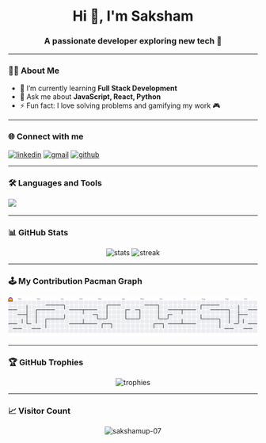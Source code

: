 <h1 align="center">Hi 👋, I'm Saksham</h1>
<h3 align="center">A passionate developer exploring new tech 🚀</h3>

---

### 👨‍💻 About Me
- 🌱 I’m currently learning **Full Stack Development**
- 💬 Ask me about **JavaScript, React, Python**
- ⚡ Fun fact: I love solving problems and gamifying my work 🎮

---

### 🌐 Connect with me
<p align="left">
<a href="https://www.linkedin.com/in/sakshamup-07" target="blank"><img align="center" src="https://skillicons.dev/icons?i=linkedin" alt="linkedin" height="40"/></a>
<a href="mailto:sakshamup07@example.com" target="blank"><img align="center" src="https://skillicons.dev/icons?i=gmail" alt="gmail" height="40"/></a>
<a href="https://github.com/sakshamup-07" target="blank"><img align="center" src="https://skillicons.dev/icons?i=github" alt="github" height="40"/></a>
</p>

---

### 🛠️ Languages and Tools
<p align="left">
<img src="https://skillicons.dev/icons?i=js,ts,html,css,react,nodejs,express,mongodb,python,java,git,github,docker,vscode" height="40"/>
</p>

---

### 📊 GitHub Stats
<p align="center">
  <img src="https://github-readme-stats.vercel.app/api?username=sakshamup-07&show_icons=true&theme=tokyonight" alt="stats" height="160"/>
  <img src="https://github-readme-streak-stats.herokuapp.com/?user=sakshamup-07&theme=tokyonight" alt="streak" height="160"/>
</p>

---

### 🕹️ My Contribution Pacman Graph
<picture>
    <source media="(prefers-color-scheme: dark)" srcset="https://raw.githubusercontent.com/sakshamup-07/sakshamup-07/output/pacman-contribution-graph-dark.svg">
    <source media="(prefers-color-scheme: light)" srcset="https://raw.githubusercontent.com/sakshamup-07/sakshamup-07/output/pacman-contribution-graph.svg">
    <img alt="pacman contribution graph" src="https://raw.githubusercontent.com/sakshamup-07/sakshamup-07/output/pacman-contribution-graph.svg">
</picture>

---

### 🏆 GitHub Trophies
<p align="center">
  <img src="https://github-profile-trophy.vercel.app/?username=sakshamup-07&theme=tokyonight&no-frame=true&row=1&column=7" alt="trophies"/>
</p>

---

### 📈 Visitor Count
<p align="center">
  <img src="https://komarev.com/ghpvc/?username=sakshamup-07&label=Profile%20views&color=blueviolet&style=flat" alt="sakshamup-07" />
</p>
